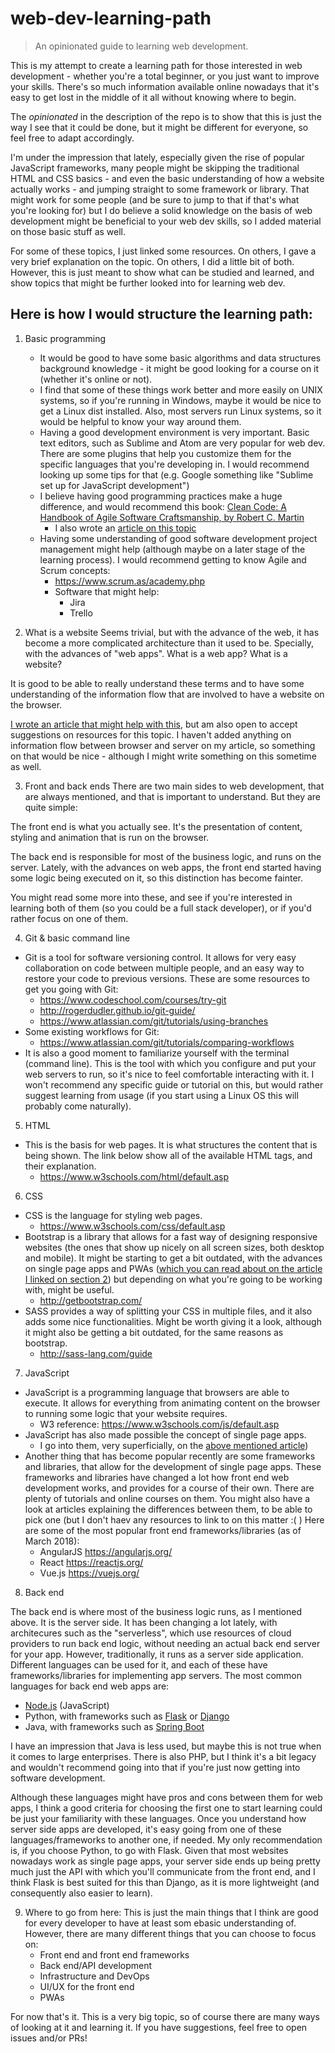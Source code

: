 # web-dev-learning-path
> An opinionated guide to learning web development.

This is my attempt to create a learning path for those interested in web development - whether you're a total beginner, or you just want to improve your skills. There's so much information available online nowadays that it's easy to get lost in the middle of it all without knowing where to begin.

The *opinionated* in the description of the repo is to show that this is just the way I see that it could be done, but it might be different for everyone, so feel free to adapt accordingly.

I'm under the impression that lately, especially given the rise of popular JavaScript frameworks, many people might be skipping the traditional HTML and CSS basics - and even the basic understanding of how a website actually works - and jumping straight to some framework or library. That might work for some people (and be sure to jump to that if that's what you're looking for) but I do believe a solid knowledge on the basis of web development might be beneficial to your web dev skills, so I added material on those basic stuff as well.

For some of these topics, I just linked some resources. On others, I gave a very brief explanation on the topic. On others, I did a little bit of both. However, this is just meant to show what can be studied and learned, and show topics that might be further looked into for learning web dev.

## Here is how I would structure the learning path:

1. Basic programming
    * It would be good to have some basic algorithms and data structures background knowledge - it might be good looking for a course on it (whether it's online or not).
    * I find that some of these things work better and more easily on UNIX systems, so if you're running in Windows, maybe it would be nice to get a Linux dist installed. Also, most servers run Linux systems, so it would be helpful to know your way around them.
    * Having a good development environment is very important. Basic text editors, such as Sublime and Atom are very popular for web dev. There are some plugins that help you customize them for the specific languages that you're developing in. I would recommend looking up some tips for that (e.g. Google something like "Sublime set up for JavaScript development")
    * I believe having good programming practices make a huge difference, and would recommend this book: [Clean Code: A Handbook of Agile Software Craftsmanship, by Robert C. Martin](https://www.amazon.com/Clean-Code-Handbook-Software-Craftsmanship-ebook/dp/B001GSTOAM)
        * I also wrote an [article on this topic](https://medium.com/@gabimelo/how-to-write-code-that-is-readable-and-understandable-by-others-and-yourself-aedf739650fe)
    * Having some understanding of good software development project management might help (although maybe on a later stage of the learning process). I would recommend getting to know Agile and Scrum concepts:
        * https://www.scrum.as/academy.php
        * Software that might help:
            * Jira
            * Trello


2. What is a website
Seems trivial, but with the advance of the web, it has become a more complicated architecture than it used to be. Specially, with the advances of "web apps". What is a web app? What is a website? 

It is good to be able to really understand these terms and to have some understanding of the information flow that are involved to have a website on the browser.

[I wrote an article that might help with this](https://medium.com/@gabimelo/what-are-apps-how-do-i-develop-one-8fde8535896d), but am also open to accept suggestions on resources for this topic. I haven't added anything on information flow between browser and server on my article, so something on that would be nice - although I might write something on this sometime as well.

3. Front and back ends
There are two main sides to web development, that are always mentioned, and that is important to understand. But they are quite simple:

The front end is what you actually see. It's the presentation of content, styling and animation that is run on the browser.

The back end is responsible for most of the business logic, and runs on the server. Lately, with the advances on web apps, the front end started having some logic being executed on it, so this distinction has become fainter.

You might read some more into these, and see if you're interested in learning both of them (so you could be a full stack developer), or if you'd rather focus on one of them.

4. Git & basic command line
  * Git is a tool for software versioning control. It allows for very easy collaboration on code between multiple people, and an easy way to restore your code to previous versions. These are some resources to get you going with Git:
      * https://www.codeschool.com/courses/try-git
      * http://rogerdudler.github.io/git-guide/
      * https://www.atlassian.com/git/tutorials/using-branches
  * Some existing workflows for Git:
      * https://www.atlassian.com/git/tutorials/comparing-workflows
  * It is also a good moment to familiarize yourself with the terminal (command line). This is the tool with which you configure and put your web servers to run, so it's nice to feel comfortable interacting with it. I won't recommend any specific guide or tutorial on this, but would rather suggest learning from usage (if you start using a Linux OS this will probably come naturally).

5. HTML
  * This is the basis for web pages. It is what structures the content that is being shown. The link below show all of the available HTML tags, and their explanation.
      * https://www.w3schools.com/html/default.asp

6. CSS
  * CSS is the language for styling web pages.
      * https://www.w3schools.com/css/default.asp
  * Bootstrap is a library that allows for a fast way of designing responsive websites (the ones that show up nicely on all screen sizes, both desktop and mobile). It might be starting to get a bit outdated, with the advances on single page apps and PWAs ([which you can read about on the article I linked on section 2](https://medium.com/@gabimelo/what-are-apps-how-do-i-develop-one-8fde8535896d)) but depending on what you're going to be working with, might be useful.
      * http://getbootstrap.com/
  * SASS provides a way of splitting your CSS in multiple files, and it also adds some nice functionalities. Might be worth giving it a look, although it might also be getting a bit outdated, for the same reasons as bootstrap.
      * http://sass-lang.com/guide

7. JavaScript
  * JavaScript is a programming language that browsers are able to execute. It allows for everything from animating content on the browser to running some logic that your website requires.
      * W3 reference: https://www.w3schools.com/js/default.asp
  * JavaScript has also made possible the concept of single page apps. 
      * I go into them, very superficially, on the [above mentioned article](https://medium.com/@gabimelo/what-are-apps-how-do-i-develop-one-8fde8535896d))
  * Another thing that has become popular recently are some frameworks and libraries, that allow for the development of single page apps. These frameworks and libraries have changed a lot how front end web development works, and provides for a course of their own. There are plenty of tutorials and online courses on them. You might also have a look at articles explaining the differences between them, to be able to pick one (but I don't haev any resources to link to on this matter :( ) Here are some of the most popular front end frameworks/libraries (as of March 2018):
      * AngularJS https://angularjs.org/
      * React https://reactjs.org/
      * Vue.js https://vuejs.org/

8. Back end

The back end is where most of the business logic runs, as I mentioned above. It is the server side. It has been changing a lot lately, with architecures such as the "serverless", which use resources of cloud providers to run back end logic, without needing an actual back end server for your app. However, traditionally, it runs as a server side application. Different languages can be used for it, and each of these have frameworks/libraries for implementing app servers. The most common languages for back end web apps are:

  * [Node.js](https://nodejs.org/en/) (JavaScript)
  * Python, with frameworks such as [Flask](http://flask.pocoo.org/) or [Django](https://www.djangoproject.com/)
  * Java, with frameworks such as [Spring Boot](https://spring.io/projects/spring-boot)

I have an impression that Java is less used, but maybe this is not true when it comes to large enterprises. There is also PHP, but I think it's a bit legacy and wouldn't recommend going into that if you're just now getting into software development.

Although these languages might have pros and cons between them for web apps, I think a good criteria for choosing the first one to start learning could be just your familiarity with these languages. Once you understand how server side apps are developed, it's easy going from one of these languages/frameworks to another one, if needed. My only recommendation is, if you choose Python, to go with Flask. Given that most websites nowadays work as single page apps, your server side ends up being pretty much just the API with which you'll communicate from the front end, and I think Flask is best suited for this than Django, as it is more lightweight (and consequently also easier to learn).

9. Where to go from here:
This is just the main things that I think are good for every developer to have at least som ebasic understanding of. However, there are many different things that you can choose to focus on:
    * Front end and front end frameworks
    * Back end/API development 
    * Infrastructure and DevOps
    * UI/UX for the front end
    * PWAs

For now that's it. This is a very big topic, so of course there are many ways of looking at it and learning it. If you have suggestions, feel free to open issues and/or PRs!
